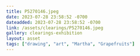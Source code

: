 ```yaml
---
title: P5270146.jpeg
date: 2023-07-28 23:58:52 -0700
dateadded: 2023-07-28 23:58:52 -0700
link: /assets/clearings/P5270146.jpeg
gallery: clearings-exhibition
layout: asset
tags: ["drawing", "art", "Martha", "Grapefruits"]
--- 
```

